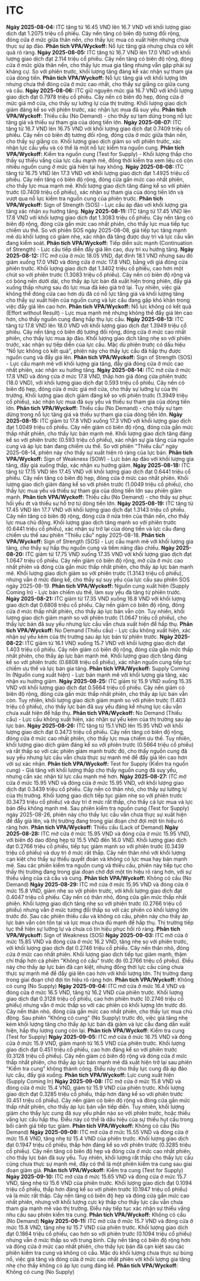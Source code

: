 # ITC

**Ngày 2025-08-04:** ITC tăng từ 16.45 VND lên 16.7 VND với khối lượng giao dịch đạt 1.2075 triệu cổ phiếu. Cây nến tăng có biên độ tương đối rộng, đóng cửa ở mức giữa thân nến, cho thấy lực mua có xuất hiện nhưng chưa thực sự áp đảo. **Phân tích VPA/Wyckoff:** Nỗ lực tăng giá nhưng chưa có kết quả rõ ràng.
**Ngày 2025-08-05:** ITC tăng từ 16.7 VND lên 17.0 VND với khối lượng giao dịch đạt 2.114 triệu cổ phiếu. Cây nến tăng có biên độ rộng, đóng cửa ở mức giữa thân nến, cho thấy lực mua gia tăng nhưng vẫn gặp phải sự kháng cự. So với phiên trước, khối lượng tăng đáng kể xác nhận sự tham gia của dòng tiền. **Phân tích VPA/Wyckoff:** Nỗ lực tăng giá với khối lượng lớn nhưng chưa thể đóng cửa ở mức cao nhất, cho thấy sự giằng co giữa cung và cầu.
**Ngày 2025-08-06:** ITC giữ nguyên mức giá 16.7 VND với khối lượng giao dịch đạt 0.7978 triệu cổ phiếu. Cây nến có biên độ hẹp, đóng cửa ở mức giá mở cửa, cho thấy sự lưỡng lự của thị trường. Khối lượng giao dịch giảm đáng kể so với phiên trước, xác nhận lực mua đã suy yếu. **Phân tích VPA/Wyckoff:** Thiếu cầu (No Demand) - cho thấy sự tạm dừng trong nỗ lực tăng giá và thiếu sự tham gia của dòng tiền lớn.
**Ngày 2025-08-07:** ITC tăng từ 16.7 VND lên 16.75 VND với khối lượng giao dịch đạt 0.7409 triệu cổ phiếu. Cây nến có biên độ tương đối rộng, đóng cửa ở mức giữa thân nến, cho thấy sự giằng co. Khối lượng giao dịch giảm so với phiên trước, xác nhận lực cầu yếu và có thể là một nỗ lực kiểm tra nguồn cung. **Phân tích VPA/Wyckoff:** Kiểm tra nguồn cung (Test for Supply) - Khối lượng thấp cho thấy sự thiếu vắng của lực cầu mạnh mẽ, đồng thời kiểm tra xem liệu có còn nhiều nguồn cung ở mức giá hiện tại hay không.
**Ngày 2025-08-08:** ITC tăng từ 16.75 VND lên 17.3 VND với khối lượng giao dịch đạt 1.4925 triệu cổ phiếu. Cây nến tăng có biên độ rộng, đóng cửa gần mức cao nhất phiên, cho thấy lực mua mạnh mẽ. Khối lượng giao dịch tăng đáng kể so với phiên trước (0.7409 triệu cổ phiếu), xác nhận sự tham gia của dòng tiền lớn và vượt qua nỗ lực kiểm tra nguồn cung của phiên trước. **Phân tích VPA/Wyckoff:** Sign of Strength (SOS) - Lực cầu áp đảo với khối lượng gia tăng xác nhận xu hướng tăng.
**Ngày 2025-08-11:** ITC tăng từ 17.45 VND lên 17.8 VND với khối lượng giao dịch đạt 1.3083 triệu cổ phiếu. Cây nến tăng có biên độ rộng, đóng cửa gần mức cao nhất phiên, cho thấy lực mua tiếp tục chiếm ưu thế. So với phiên SOS ngày 2025-08-08, giá tiếp tục tăng mạnh mẽ dù khối lượng có giảm nhẹ, xác nhận đà tăng được duy trì và lực cầu vẫn đang kiểm soát. **Phân tích VPA/Wyckoff:** Tiếp diễn sức mạnh (Continuation of Strength) - Lực cầu tiếp diễn đẩy giá lên cao, duy trì xu hướng tăng.
**Ngày 2025-08-12:** ITC mở cửa ở mức 18.05 VND, đạt đỉnh 18.1 VND nhưng sau đó giảm xuống 17.0 VND và đóng cửa ở mức 17.8 VND, bằng với giá đóng cửa phiên trước. Khối lượng giao dịch đạt 1.3402 triệu cổ phiếu, cao hơn một chút so với phiên trước (1.3083 triệu cổ phiếu). Cây nến có biên độ rộng và có bóng nến dưới dài, cho thấy áp lực bán đã xuất hiện trong phiên, đẩy giá xuống thấp nhưng sau đó lực mua đã kéo giá trở lại. Tuy nhiên, việc giá không thể đóng cửa cao hơn dù đã có nỗ lực tăng giá và khối lượng tăng cho thấy sự xuất hiện của nguồn cung và lực cầu đang gặp khó khăn trong việc đẩy giá lên cao hơn. **Phân tích VPA/Wyckoff:** Nỗ lực không có kết quả (Effort without Result) - Lực mua mạnh mẽ nhưng không thể đẩy giá lên cao hơn, cho thấy nguồn cung đang hấp thụ lực cầu.
**Ngày 2025-08-13:** ITC tăng từ 17.8 VND lên 18.0 VND với khối lượng giao dịch đạt 1.3949 triệu cổ phiếu. Cây nến tăng có biên độ tương đối rộng, đóng cửa ở mức cao nhất phiên, cho thấy lực mua áp đảo. Khối lượng giao dịch tăng nhẹ so với phiên trước, xác nhận sự tiếp diễn của lực cầu. Mặc dù phiên trước có dấu hiệu "Nỗ lực không có kết quả", phiên này cho thấy lực cầu đã hấp thụ được nguồn cung và đẩy giá lên. **Phân tích VPA/Wyckoff:** Sign of Strength (SOS) - Lực cầu mạnh mẽ với khối lượng gia tăng, đẩy giá đóng cửa ở mức cao nhất phiên, xác nhận xu hướng tăng.
**Ngày 2025-08-14:** ITC mở cửa ở mức 17.8 VND và đóng cửa ở mức 17.8 VND, thấp hơn giá đóng cửa phiên trước (18.0 VND), với khối lượng giao dịch đạt 0.593 triệu cổ phiếu. Cây nến có biên độ hẹp, đóng cửa ở mức giá mở cửa, cho thấy sự lưỡng lự của thị trường. Khối lượng giao dịch giảm đáng kể so với phiên trước (1.3949 triệu cổ phiếu), xác nhận lực mua đã suy yếu và thiếu sự tham gia của dòng tiền lớn. **Phân tích VPA/Wyckoff:** Thiếu cầu (No Demand) - cho thấy sự tạm dừng trong nỗ lực tăng giá và thiếu sự tham gia của dòng tiền lớn.
**Ngày 2025-08-15:** ITC giảm từ 17.8 VND xuống 17.3 VND với khối lượng giao dịch đạt 1.0049 triệu cổ phiếu. Cây nến giảm có biên độ rộng, đóng cửa gần mức thấp nhất phiên, cho thấy lực bán mạnh mẽ. Khối lượng giao dịch tăng đáng kể so với phiên trước (0.593 triệu cổ phiếu), xác nhận sự gia tăng của nguồn cung và áp lực bán đang chiếm ưu thế. So với phiên "Thiếu cầu" ngày 2025-08-14, phiên này cho thấy sự xuất hiện rõ ràng của lực bán. **Phân tích VPA/Wyckoff:** Sign of Weakness (SOW) - Lực bán áp đảo với khối lượng gia tăng, đẩy giá xuống thấp, xác nhận xu hướng giảm.
**Ngày 2025-08-18:** ITC tăng từ 17.15 VND lên 17.45 VND với khối lượng giao dịch đạt 0.6441 triệu cổ phiếu. Cây nến tăng có biên độ hẹp, đóng cửa ở mức cao nhất phiên. Khối lượng giao dịch giảm đáng kể so với phiên trước (1.0049 triệu cổ phiếu), cho thấy lực mua yếu và thiếu sự tham gia của dòng tiền lớn sau phiên giảm mạnh. **Phân tích VPA/Wyckoff:** Thiếu cầu (No Demand) - cho thấy sự phục hồi yếu ớt và thiếu sự hỗ trợ từ dòng tiền lớn.
**Ngày 2025-08-19:** ITC tăng từ 17.45 VND lên 17.7 VND với khối lượng giao dịch đạt 1.3143 triệu cổ phiếu. Cây nến tăng có biên độ rộng, đóng cửa ở nửa trên của thân nến, cho thấy lực mua chủ động. Khối lượng giao dịch tăng mạnh so với phiên trước (0.6441 triệu cổ phiếu), xác nhận sự trở lại của dòng tiền và lực cầu đang chiếm ưu thế sau phiên "Thiếu cầu" ngày 2025-08-18. **Phân tích VPA/Wyckoff:** Sign of Strength (SOS) - Lực cầu mạnh mẽ với khối lượng gia tăng, cho thấy sự hấp thụ nguồn cung và tiềm năng đảo chiều.
**Ngày 2025-08-20:** ITC giảm từ 17.75 VND xuống 17.35 VND với khối lượng giao dịch đạt 1.0647 triệu cổ phiếu. Cây nến giảm có biên độ rộng, mở cửa ở mức cao nhất phiên và đóng cửa gần mức thấp nhất phiên, cho thấy áp lực bán mạnh mẽ. Khối lượng giao dịch giảm so với phiên trước (1.3143 triệu cổ phiếu), nhưng vẫn ở mức đáng kể, cho thấy sự suy yếu của lực cầu sau phiên SOS ngày 2025-08-19. **Phân tích VPA/Wyckoff:** Nguồn cung xuất hiện (Supply Coming In) - Lực bán chiếm ưu thế, làm suy yếu đà tăng từ phiên trước.
**Ngày 2025-08-21:** ITC giảm từ 17.35 VND xuống 16.8 VND với khối lượng giao dịch đạt 0.6808 triệu cổ phiếu. Cây nến giảm có biên độ rộng, đóng cửa ở mức thấp nhất phiên, cho thấy áp lực bán vẫn còn. Tuy nhiên, khối lượng giao dịch giảm mạnh so với phiên trước (1.0647 triệu cổ phiếu), cho thấy lực bán đã suy yếu nhưng lực cầu vẫn chưa xuất hiện để hấp thụ. **Phân tích VPA/Wyckoff:** No Demand (Thiếu cầu) - Lực cầu không xuất hiện, xác nhận sự yếu kém của thị trường sau áp lực bán từ phiên trước.
**Ngày 2025-08-22:** ITC giảm từ 16.1 VND xuống 15.7 VND với khối lượng giao dịch đạt 1.403 triệu cổ phiếu. Cây nến giảm có biên độ rộng, đóng cửa gần mức thấp nhất phiên, cho thấy áp lực bán mạnh mẽ. Khối lượng giao dịch tăng đáng kể so với phiên trước (0.6808 triệu cổ phiếu), xác nhận nguồn cung tiếp tục chiếm ưu thế và lực bán gia tăng. **Phân tích VPA/Wyckoff:** Supply Coming In (Nguồn cung xuất hiện) - Lực bán mạnh mẽ với khối lượng gia tăng, xác nhận xu hướng giảm.
**Ngày 2025-08-25:** ITC giảm từ 15.9 VND xuống 15.35 VND với khối lượng giao dịch đạt 0.5664 triệu cổ phiếu. Cây nến giảm có biên độ rộng, đóng cửa gần mức thấp nhất phiên, cho thấy áp lực bán vẫn còn. Tuy nhiên, khối lượng giao dịch giảm mạnh so với phiên trước (1.403 triệu cổ phiếu), cho thấy lực bán đã suy yếu đáng kể nhưng lực cầu vẫn chưa xuất hiện để hấp thụ. **Phân tích VPA/Wyckoff:** No Demand (Thiếu cầu) - Lực cầu không xuất hiện, xác nhận sự yếu kém của thị trường sau áp lực bán.
**Ngày 2025-08-26:** ITC tăng từ 15.1 VND lên 15.95 VND với khối lượng giao dịch đạt 0.3473 triệu cổ phiếu. Cây nến tăng có biên độ rộng, đóng cửa ở mức cao nhất phiên, cho thấy lực mua chiếm ưu thế. Tuy nhiên, khối lượng giao dịch giảm đáng kể so với phiên trước (0.5664 triệu cổ phiếu) và rất thấp so với các phiên giảm mạnh trước đó, cho thấy nguồn cung đã suy yếu nhưng lực cầu vẫn chưa thực sự mạnh mẽ để đẩy giá lên cao hơn với sự xác nhận. **Phân tích VPA/Wyckoff:** Test for Supply (Kiểm tra nguồn cung) - Giá tăng với khối lượng thấp cho thấy nguồn cung đã suy yếu, nhưng cần xác nhận từ lực cầu mạnh mẽ hơn.
**Ngày 2025-08-27:** ITC mở cửa ở mức 15.95 VND và đóng cửa ở mức 15.95 VND, với khối lượng giao dịch đạt 0.3439 triệu cổ phiếu. Cây nến có thân nhỏ, cho thấy sự lưỡng lự của thị trường. Khối lượng giao dịch tiếp tục giảm nhẹ so với phiên trước (0.3473 triệu cổ phiếu) và duy trì ở mức rất thấp, cho thấy cả lực mua và lực bán đều không mạnh mẽ. Sau phiên kiểm tra nguồn cung (Test for Supply) ngày 2025-08-26, phiên này cho thấy lực cầu vẫn chưa thực sự xuất hiện để đẩy giá lên, và thị trường đang trong giai đoạn chờ đợi một tín hiệu rõ ràng hơn. **Phân tích VPA/Wyckoff:** Thiếu cầu (Lack of Demand)
**Ngày 2025-08-28:** ITC mở cửa ở mức 15.95 VND và đóng cửa ở mức 15.95 VND, với biên độ dao động hẹp từ 15.5 VND đến 16.0 VND. Khối lượng giao dịch đạt 0.2766 triệu cổ phiếu, tiếp tục giảm mạnh so với phiên trước (0.3439 triệu cổ phiếu) và duy trì ở mức rất thấp. Cây nến thân nhỏ với khối lượng cạn kiệt cho thấy sự thiếu quyết đoán và không có lực mua hay bán mạnh mẽ. Sau các phiên kiểm tra nguồn cung và thiếu cầu, phiên này tiếp tục cho thấy thị trường đang trong giai đoạn chờ đợi một tín hiệu rõ ràng hơn, với sự thiếu vắng của cả cầu và cung. **Phân tích VPA/Wyckoff:** Không có cầu (No Demand)
**Ngày 2025-08-29:** ITC mở cửa ở mức 15.95 VND và đóng cửa ở mức 15.8 VND, giảm nhẹ so với phiên trước, với khối lượng giao dịch đạt 0.4047 triệu cổ phiếu. Cây nến có thân nhỏ, đóng cửa gần mức thấp nhất phiên. Khối lượng giao dịch tăng nhẹ so với phiên trước (0.2766 triệu cổ phiếu) nhưng vẫn ở mức tương đối thấp so với các phiên có khối lượng lớn trước đó. Sau các phiên thiếu cầu và không có cầu, phiên này cho thấy áp lực bán vẫn còn tồn tại và lực mua chưa đủ mạnh để hấp thụ. Thị trường tiếp tục thể hiện sự lưỡng lự và chưa có tín hiệu phục hồi rõ ràng. **Phân tích VPA/Wyckoff:** Sign of Weakness (SOS)
**Ngày 2025-09-03:** ITC mở cửa ở mức 15.85 VND và đóng cửa ở mức 16.2 VND, tăng nhẹ so với phiên trước, với khối lượng giao dịch đạt 0.2746 triệu cổ phiếu. Cây nến thân nhỏ, đóng cửa ở mức cao nhất phiên. Khối lượng giao dịch tiếp tục giảm mạnh, thậm chí thấp hơn cả phiên "Không có cầu" trước đó (0.2766 triệu cổ phiếu). Điều này cho thấy áp lực bán đã cạn kiệt, nhưng đồng thời lực cầu cũng chưa thực sự mạnh mẽ để đẩy giá lên cao hơn với khối lượng lớn. Thị trường đang trong giai đoạn chờ đợi tín hiệu rõ ràng hơn. **Phân tích VPA/Wyckoff:** Không có cung (No Supply)
**Ngày 2025-09-04:** ITC mở cửa ở mức 16.4 VND và đóng cửa ở mức 16.5 VND, tăng từ 16.2 VND của phiên trước. Khối lượng giao dịch đạt 0.3128 triệu cổ phiếu, cao hơn phiên trước (0.2746 triệu cổ phiếu) nhưng vẫn ở mức thấp so với các phiên có khối lượng lớn trước đó. Cây nến thân nhỏ, đóng cửa gần mức cao nhất phiên, cho thấy lực mua chủ động. Sau phiên "Không có cung" (No Supply) trước đó, việc giá tăng nhẹ kèm khối lượng tăng cho thấy áp lực bán đã giảm và lực cầu đang dần xuất hiện, hấp thụ lượng cung còn lại. **Phân tích VPA/Wyckoff:** Kiểm tra cung (Test for Supply)
**Ngày 2025-09-05:** ITC mở cửa ở mức 16.75 VND và đóng cửa ở mức 15.9 VND, giảm mạnh từ 16.5 VND của phiên trước. Khối lượng giao dịch đạt 0.451 triệu cổ phiếu, cao hơn đáng kể so với phiên trước (0.3128 triệu cổ phiếu). Cây nến giảm có biên độ rộng và đóng cửa ở mức thấp nhất phiên, cho thấy áp lực bán mạnh mẽ đã xuất hiện trở lại sau phiên "Kiểm tra cung" không thành công. Điều này cho thấy lực cung đã áp đảo lực cầu, đẩy giá xuống. **Phân tích VPA/Wyckoff:** Lực cung xuất hiện (Supply Coming In)
**Ngày 2025-09-08:** ITC mở cửa ở mức 15.8 VND và đóng cửa ở mức 15.4 VND, giảm từ 15.9 VND của phiên trước. Khối lượng giao dịch đạt 0.3285 triệu cổ phiếu, thấp hơn đáng kể so với phiên trước (0.451 triệu cổ phiếu). Cây nến giảm có biên độ rộng và đóng cửa gần mức thấp nhất phiên, cho thấy áp lực bán vẫn tiếp diễn. Tuy nhiên, khối lượng giảm cho thấy lực cung đã suy yếu phần nào so với phiên trước, hoặc thiếu vắng lực cầu hấp thụ. Điều này có thể là dấu hiệu của sự thiếu hụt cầu trong bối cảnh giá tiếp tục giảm. **Phân tích VPA/Wyckoff:** Không có cầu (No Demand)
**Ngày 2025-09-09:** ITC mở cửa ở mức 15.55 VND và đóng cửa ở mức 15.6 VND, tăng nhẹ từ 15.4 VND của phiên trước. Khối lượng giao dịch đạt 0.1947 triệu cổ phiếu, thấp hơn đáng kể so với phiên trước (0.3285 triệu cổ phiếu). Cây nến tăng có biên độ hẹp và đóng cửa ở mức cao nhất phiên, cho thấy lực bán đã suy yếu. Tuy nhiên, khối lượng rất thấp cho thấy lực cầu cũng chưa thực sự mạnh mẽ, đây có thể là một phiên kiểm tra cung sau giai đoạn giảm giá. **Phân tích VPA/Wyckoff:** Kiểm tra cung (Test for Supply)
**Ngày 2025-09-10:** ITC mở cửa ở mức 15.65 VND và đóng cửa ở mức 15.7 VND, tăng nhẹ từ 15.6 VND của phiên trước. Khối lượng giao dịch đạt 0.1094 triệu cổ phiếu, thấp hơn đáng kể so với phiên trước (0.1947 triệu cổ phiếu) và là mức rất thấp. Cây nến tăng có biên độ hẹp và đóng cửa gần mức cao nhất phiên, nhưng với khối lượng cực kỳ thấp cho thấy lực cầu vẫn chưa tham gia mạnh mẽ vào thị trường. Điều này tiếp tục xác nhận sự thiếu vắng nhu cầu sau phiên kiểm tra cung. **Phân tích VPA/Wyckoff:** Không có cầu (No Demand)
**Ngày 2025-09-11:** ITC mở cửa ở mức 15.7 VND và đóng cửa ở mức 15.8 VND, tăng nhẹ từ 15.7 VND của phiên trước. Khối lượng giao dịch đạt 0.1864 triệu cổ phiếu, cao hơn so với phiên trước (0.1094 triệu cổ phiếu) nhưng vẫn ở mức thấp so với trung bình. Cây nến tăng có biên độ rộng hơn và đóng cửa ở mức cao nhất phiên, cho thấy lực bán đã cạn kiệt sau các phiên kiểm tra cung và không có cầu. Mặc dù khối lượng chưa thực sự bùng nổ, việc giá tăng và đóng cửa ở mức cao nhất phiên với khối lượng gia tăng nhẹ cho thấy không có áp lực cung đáng kể. **Phân tích VPA/Wyckoff:** Không có cung (No Supply)
